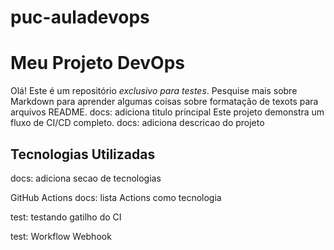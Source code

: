 # puc-auladevops
# Meu Projeto DevOps

Olá!
Este é um repositório *exclusivo para testes*.
Pesquise mais sobre Markdown para aprender algumas coisas sobre formatação 
de texots para arquivos README.
docs: adiciona titulo principal
Este projeto demonstra um fluxo de CI/CD completo.
docs: adiciona descricao do projeto

## Tecnologias Utilizadas
docs: adiciona secao de tecnologias

 GitHub Actions
 docs: lista Actions como tecnologia

 test: testando gatilho do CI

  test: Workflow Webhook
